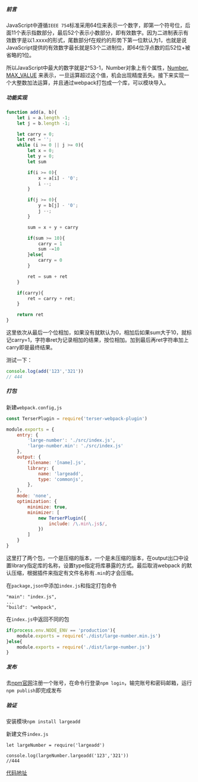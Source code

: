 ##### 前言

JavaScript中遵循`IEEE 754`标准采用64位来表示一个数字，即第一个符号位，后面11个表示指数部分，最后52个表示小数部分，即有效数字。因为二进制表示有效数字是以1.xxxx的形式，尾数部分f在规约的形势下第一位默认为1，也就是说JavaScript提供的有效数字最长就是53个二进制位，即64位浮点数的后52位+被省略的1位。

所以JavaScript中最大的数字就是2^53-1，Number对象上有个属性，[Number. MAX_VALUE](https://developer.mozilla.org/zh-CN/docs/Web/JavaScript/Reference/Global_Objects/Number/MAX_VALUE) 来表示，一旦运算超过这个值，机会出现精度丢失。接下来实现一个大整数加法运算，并且通过webpack打包成一个库，可以模块导入。

##### 功能实现

```javascript
function add(a, b){
    let i = a.length -1;
    let j = b.length -1;

    let carry = 0;
    let ret = '';
    while (i >= 0 || j >= 0){
        let x = 0;
        let y = 0;
        let sum

        if(i >= 0){
            x = a[i] - '0';
            i --;
        }

        if(j >= 0){
            y = b[j] - '0';
            j --;
        }

        sum = x + y + carry

        if(sum >= 10){
            carry = 1
            sum -=10
        }else{
            carry = 0
        }

        ret = sum + ret
    }

    if(carry){
        ret = carry + ret;
    }

    return ret
}

```

这里依次从最后一个位相加，如果没有就默认为0，相加后如果sum大于10，就标记carry=1，字符串ret为记录相加的结果，按位相加。加到最后再ret字符串加上carry即是最终结果。

测试一下：

```javascript
console.log(add('123','321'))
// 444
```

##### 打包

新建`webpack.config,js`

```javascript
const TerserPlugin = require('terser-webpack-plugin')

module.exports = {
    entry: {
        'large-number': './src/index.js',
        'large-number.min': './src/index.js'
    },
    output: {
        filename: '[name].js',
        library: {
            name: 'largeadd',
            type: 'commonjs',
        },
    },
    mode: 'none',
    optimization: {
        minimize: true,
        minimizer: [
            new TerserPlugin({
                include: /\.min\.js$/,
            })
        ]
    }
}
```

这里打了两个包，一个是压缩的版本，一个是未压缩的版本，在output出口中设置library指定库的名称，设置type指定将库暴露的方式。最后取消webpack 的默认压缩，根据插件来指定有文件名称有`.min`的才会压缩。

在`package,json`中添加`index.js`和指定打包命令

```
"main": "index.js",
...
"build": "webpack",
```

在`index.js`中返回不同的包

```javascript
if(process.env.NODE_ENV == 'production'){
    module.exports = require('./dist/large-number.min.js')
}else{
    module.exports = require('./dist/large-number.js')
}
```



##### 发布

去[npm官网](https://www.npmjs.com/)注册一个账号，在命令行登录`npm login`，输完账号和密码邮箱，运行`npm publish`即完成发布

##### 验证

安装模块`npm install largeadd`

新建文件`index.js`

```
let largeNumber = require('largeadd')

console.log(largeNumber.largeadd('123','321'))
//444
```

[代码地址](https://github.com/jinxudong996/blog/tree/main/webpack%E5%AD%A6%E4%B9%A0/code/largeAdd)

##### 